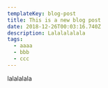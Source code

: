 ```yaml
---
templateKey: blog-post
title: This is a new blog post
date: 2018-12-26T00:03:16.740Z
description: Lalalalalala
tags:
  - aaaa
  - bbb
  - ccc
---
```

lalalalala
